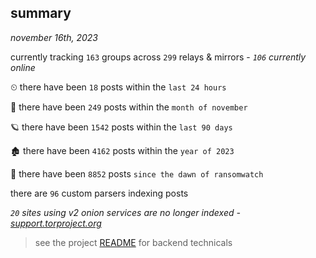 
## summary
_november 16th, 2023_

currently tracking `163` groups across `299` relays & mirrors - _`106` currently online_

⏲ there have been `18` posts within the `last 24 hours`

🦈 there have been `249` posts within the `month of november`

🪐 there have been `1542` posts within the `last 90 days`

🏚 there have been `4162` posts within the `year of 2023`

🦕 there have been `8852` posts `since the dawn of ransomwatch`

there are `96` custom parsers indexing posts

_`20` sites using v2 onion services are no longer indexed - [support.torproject.org](https://support.torproject.org/onionservices/v2-deprecation/)_

> see the project [README](https://github.com/joshhighet/ransomwatch#ransomwatch--) for backend technicals
